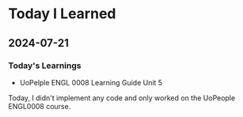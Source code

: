 # Today I Learned

## 2024-07-21

### Today's Learnings
 - UoPelple ENGL 0008 Learning Guide Unit 5

Today, I didn't implement any code and only worked on the UoPeople ENGL0008 course.

